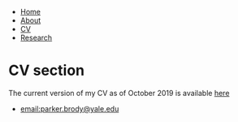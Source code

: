 <html>
	<head>
		<!-- link to main stylesheet -->
		<link rel="stylesheet" type="text/css" href="/css/main.css">
	</head>
	<body>
		<nav>
    		<ul>
        		<li><a href="/">Home</a></li>
	        	<li><a href="/about">About</a></li>
        		<li><a href="/cv">CV</a></li>
        		<li><a href="/blog">Research</a></li>
    		</ul>
		</nav>
		<div class="container">
    		<div class="blurb">
        		<h1> CV section </h1>
				<p> The current version of my CV as of October 2019 is available <a href="https://parkerbrody.github.io/CV_brody.pdf">here</a></p>
    		</div><!-- /.blurb -->
		</div><!-- /.container -->
		<footer>
    		<ul>
        		<li><a href="mailto:parker.brody@yale.edu">email:parker.brody@yale.edu</a></li>
        		<!-- <li><a href="https://github.com/hankquinlan">github.com/hankquinlan</a></li> -->
			</ul>
		</footer>
	</body>
</html>
